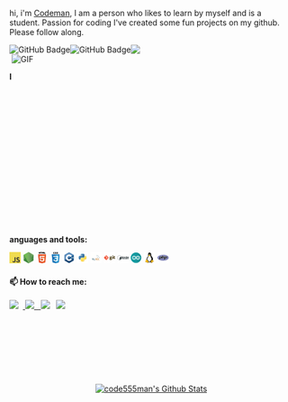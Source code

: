 hi, i'm [Codeman](https://facebook.com/surachai420), I am a person who likes to learn by myself and is a student. Passion for coding I've created some fun projects on my github. Please follow along.

  
<img align="left" src="https://img.shields.io/github/stars/code555man?label=Stars&style=social" alt="GitHub Badge"/>
<a href="https://github.com/code555man?tab=followers">
    <img
    align="left"
    src="https://img.shields.io/github/followers/code555man?label=Followers&style=social"
    alt="GitHub Badge"/>
</a>

<a href="https://github.com/code555man">
  <img align="left" src="https://komarev.com/ghpvc/?username=code555man"/>
</a>

<br/>


  <img align="right" alt="GIF" src="https://github.com/abhisheknaiidu/abhisheknaiidu/blob/master/code.gif?raw=true" width="500" height="320" />

  <br/>
  
**languages and tools:**  

<code><img height="20" src="https://raw.githubusercontent.com/github/explore/80688e429a7d4ef2fca1e82350fe8e3517d3494d/topics/javascript/javascript.png"></code>
<code><img height="20" src="https://raw.githubusercontent.com/github/explore/80688e429a7d4ef2fca1e82350fe8e3517d3494d/topics/nodejs/nodejs.png"></code>
<code><img height="20" src="https://raw.githubusercontent.com/github/explore/80688e429a7d4ef2fca1e82350fe8e3517d3494d/topics/html/html.png"></code>
<code><img height="20" src="https://raw.githubusercontent.com/github/explore/80688e429a7d4ef2fca1e82350fe8e3517d3494d/topics/css/css.png"></code>
<code><img height="20" src="https://raw.githubusercontent.com/github/explore/80688e429a7d4ef2fca1e82350fe8e3517d3494d/topics/cpp/cpp.png"></code>
<code><img height="20" src="https://raw.githubusercontent.com/github/explore/80688e429a7d4ef2fca1e82350fe8e3517d3494d/topics/python/python.png"></code>
<code><img height="20" src="https://raw.githubusercontent.com/github/explore/80688e429a7d4ef2fca1e82350fe8e3517d3494d/topics/mysql/mysql.png"></code>
<code><img height="20" src="https://raw.githubusercontent.com/github/explore/80688e429a7d4ef2fca1e82350fe8e3517d3494d/topics/git/git.png"></code>
<code><img height="20" src="https://raw.githubusercontent.com/github/explore/80688e429a7d4ef2fca1e82350fe8e3517d3494d/topics/bash/bash.png"></code>
<code><img height="20" src="https://raw.githubusercontent.com/github/explore/80688e429a7d4ef2fca1e82350fe8e3517d3494d/topics/arduino/arduino.png"></code>
<code><img height="20" src="https://raw.githubusercontent.com/github/explore/80688e429a7d4ef2fca1e82350fe8e3517d3494d/topics/linux/linux.png"></code>
<code><img height="20" src="https://raw.githubusercontent.com/github/explore/80688e429a7d4ef2fca1e82350fe8e3517d3494d/topics/php/php.png"></code>

#### 📫 How to reach me:
  
 [<img src="https://img.icons8.com/fluent/48/000000/facebook-new.png" width="3.5%"/>](https://www.facebook.com/surachai420/)  &nbsp;<a href="mailto:surachaibth@gmail.com"> <img src="https://img.icons8.com/fluent/48/000000/gmail.png" width="3.5%"/> &nbsp; [<img src="https://github.com/sciencepal/sciencepal/blob/master/assets/discord-round.svg" width="3.5%"/>](https://discord.gg/MnUUbHe) &nbsp; [<img src="https://img.icons8.com/fluent/48/000000/youtube-play.png" width="3.5%"/>](https://www.youtube.com/channel/UCUGNo73279JiZ0Gd7E_exDg)

<br/>
<br/>
<br/>
<br/>
<br/>
<br/>

  
<p align="center">
  <a href="https://github.com/code555man">
    <img alt="code555man's Github Stats" src="https://github-readme-stats.vercel.app/api?username=code555man&show_icons=true&count_private=true&theme=react&bg_color=151515"/>
  </a>
<p/>

